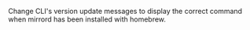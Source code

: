 Change CLI's version update messages to display the correct command when mirrord has been installed with homebrew.
